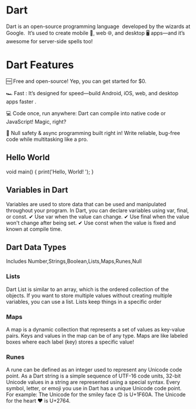 # Dart
Dart is an open-source programming language  developed by the wizards at Google.  It’s used to create mobile 📱, web 🌐, and desktop 🖥 apps—and it’s awesome for server-side spells too! 
# Dart Features
🆓 Free and open-source! Yep, you can get started for $0.

🏎 Fast : It’s designed for speed—build Android, iOS, web, and desktop apps faster .

💻 Code once, run anywhere: Dart can compile into native code or JavaScript! Magic, right?

🚀 Null safety & async programming built right in! Write reliable, bug-free code while multitasking like a pro.

## Hello World
void main() {
  print('Hello, World! ');
}

## Variables in Dart
Variables are used to store data that can be used and manipulated throughout your program. In Dart, you can declare variables using var, final, or const.
✔ Use var when the value can change.
✔ Use final when the value won't change after being set.
✔ Use const when the value is fixed and known at compile time.

## Dart Data Types
Includes Number,Strings,Boolean,Lists,Maps,Runes,Null
### Lists
Dart List is similar to an array, which is the ordered collection of the objects. If you want to store multiple values without creating multiple variables, you can use a list.
Lists keep things in a specific order

### Maps
A map is a dynamic collection that represents a set of values ​as key-value pairs. Keys and values ​in the map can be of any type. Maps are like labeled boxes where each label (key) stores a specific value!

### Runes
A rune can be defined as an integer used to represent any Unicode code point. As a Dart string is a simple sequence of UTF-16 code units, 32-bit Unicode values in a string are represented using a special syntax.
Every symbol, letter, or emoji you use in Dart has a unique Unicode code point. For example:
The Unicode for the smiley face 😊 is U+1F60A.
The Unicode for the heart ❤️ is U+2764.
